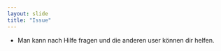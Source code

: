 ```yaml
---
layout: slide
title: "Issue"
---
```



+ Man kann nach Hilfe fragen und die anderen user können dir helfen. 
